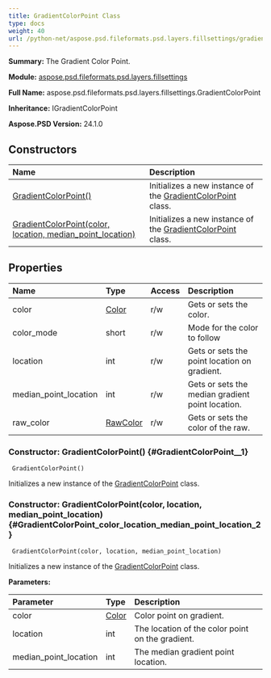 ```yaml
---
title: GradientColorPoint Class
type: docs
weight: 40
url: /python-net/aspose.psd.fileformats.psd.layers.fillsettings/gradientcolorpoint/
---
```


**Summary:** The Gradient Color Point.

**Module:** [aspose.psd.fileformats.psd.layers.fillsettings](/psd/python-net/aspose.psd.fileformats.psd.layers.fillsettings/)

**Full Name:** aspose.psd.fileformats.psd.layers.fillsettings.GradientColorPoint

**Inheritance:** IGradientColorPoint

**Aspose.PSD Version:** 24.1.0

## **Constructors**
| **Name** | **Description** |
| :- | :- |
| [GradientColorPoint()](#GradientColorPoint__1) | Initializes a new instance of the [GradientColorPoint](/psd/python-net/aspose.psd.fileformats.psd.layers.fillsettings/gradientcolorpoint/) class. |
| [GradientColorPoint(color, location, median_point_location)](#GradientColorPoint_color_location_median_point_location_2) | Initializes a new instance of the [GradientColorPoint](/psd/python-net/aspose.psd.fileformats.psd.layers.fillsettings/gradientcolorpoint/) class. |
## **Properties**
| **Name** | **Type** | **Access** | **Description** |
| :- | :- | :- | :- |
| color | [Color](/psd/python-net/aspose.psd/color) | r/w | Gets or sets the color. |
| color_mode | short | r/w | Mode for the color to follow |
| location | int | r/w | Gets or sets the point location on gradient. |
| median_point_location | int | r/w | Gets or sets the median gradient point location. |
| raw_color | [RawColor](/psd/python-net/aspose.psd.fileformats.psd.core.rawcolor/rawcolor/) | r/w | Gets or sets the color of the raw. |


### Constructor: GradientColorPoint() {#GradientColorPoint__1}


```
 GradientColorPoint() 
```

Initializes a new instance of the [GradientColorPoint](/psd/python-net/aspose.psd.fileformats.psd.layers.fillsettings/gradientcolorpoint/) class.

### Constructor: GradientColorPoint(color, location, median_point_location) {#GradientColorPoint_color_location_median_point_location_2}


```
 GradientColorPoint(color, location, median_point_location) 
```

Initializes a new instance of the [GradientColorPoint](/psd/python-net/aspose.psd.fileformats.psd.layers.fillsettings/gradientcolorpoint/) class.

**Parameters:**

| Parameter | Type | Description |
| :- | :- | :- |
| color | [Color](/psd/python-net/aspose.psd/color) | Color point on gradient. |
| location | int | The location of the color point on the gradient. |
| median_point_location | int | The median gradient point location. |

